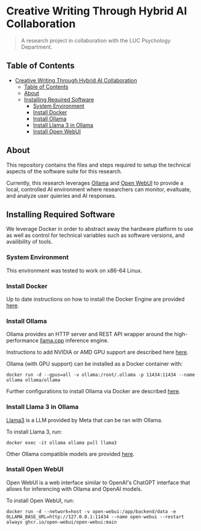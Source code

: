 # Creative Writing Through Hybrid AI Collaboration

> A research project in collaboration with the LUC Psychology Department.

## Table of Contents

- [Creative Writing Through Hybrid AI Collaboration](#creative-writing-through-hybrid-ai-collaboration)
  - [Table of Contents](#table-of-contents)
  - [About](#about)
  - [Installing Required Software](#installing-required-software)
    - [System Environment](#system-environment)
    - [Install Docker](#install-docker)
    - [Install Ollama](#install-ollama)
    - [Install Llama 3 in Ollama](#install-llama-3-in-ollama)
    - [Install Open WebUI](#install-open-webui)

## About

This repository contains the files and steps required to setup the technical
aspects of the software suite for this research.

Currently, this research leverages [Ollama](https://github.com/ollama/ollama)
and [Open WebUI](https://github.com/open-webui/open-webui) to provide a local,
controlled AI environment where researchers can monitor, evaltuate, and analyze
user quieries and AI responses.

## Installing Required Software

We leverage Docker in order to abstract away the hardware platform to use as
well as control for technical variables such as software versions, and
availibility of tools.

### System Environment

This environment was tested to work on x86-64 Linux.

### Install Docker

Up to date instructions on how to install the Docker Engine are provided
[here](https://docs.docker.com/engine/install/).

### Install Ollama

Ollama provides an HTTP server and REST API wrapper around the high-performance
[llama.cpp](https://github.com/ggerganov/llama.cpp) inference engine.

Instructions to add NVIDIA or AMD GPU support are described here
[here](https://hub.docker.com/r/ollama/ollama).

Ollama (with GPU support) can be installed as a Docker container with:

```shell
docker run -d --gpus=all -v ollama:/root/.ollama -p 11434:11434 --name ollama ollama/ollama
```

Further configurations to install Ollama via Docker are described
[here](https://hub.docker.com/r/ollama/ollama).

### Install Llama 3 in Ollama

[Llama3](https://llama.meta.com/llama3/) is a LLM provided by Meta that can be
ran with Ollama.

To install Llama 3, run:

```shell
docker exec -it ollama ollama pull llama3
```

Other Ollama compatible models are provided [here](https://ollama.com/library).

### Install Open WebUI

Open WebUI is a web interface similar to OpenAI's ChatGPT interface that allows
for inferencing with Ollama and OpenAI models.

To install Open WebUI, run:

```shell
docker run -d --network=host -v open-webui:/app/backend/data -e OLLAMA_BASE_URL=http://127.0.0.1:11434 --name open-webui --restart always ghcr.io/open-webui/open-webui:main
```
